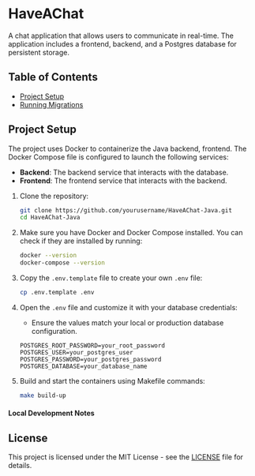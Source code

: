 # HaveAChat
A chat application that allows users to communicate in real-time. The application includes a frontend, backend, and a Postgres database for persistent storage.

## Table of Contents
- [Project Setup](#project-setup)
- [Running Migrations](#running-migrations)


## Project Setup
The project uses Docker to containerize the Java backend, frontend. 
The Docker Compose file is configured to launch the following services:
- **Backend**: The backend service that interacts with the database.
- **Frontend**: The frontend service that interacts with the backend.

1. Clone the repository:
    ```bash
    git clone https://github.com/yourusername/HaveAChat-Java.git
    cd HaveAChat-Java
    ```

2. Make sure you have Docker and Docker Compose installed. You can check if they are installed by running:
    ```bash
    docker --version
    docker-compose --version
    ```

3. Copy the `.env.template` file to create your own `.env` file:
    ```bash
    cp .env.template .env
    ```

4. Open the `.env` file and customize it with your database credentials:
    - Ensure the values match your local or production database configuration.
    ```env
    POSTGRES_ROOT_PASSWORD=your_root_password
    POSTGRES_USER=your_postgres_user
    POSTGRES_PASSWORD=your_postgres_password
    POSTGRES_DATABASE=your_database_name
    ```

5. Build and start the containers using Makefile commands:
    ```bash
    make build-up
    ```

#### Local Development Notes


## License

This project is licensed under the MIT License - see the [LICENSE](LICENSE) file for details.

